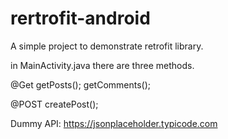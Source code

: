 # rertrofit-android
A simple project to demonstrate retrofit library. 

in MainActivity.java there are three methods. 

@Get
 getPosts();
 getComments();
 
@POST
 createPost(); 
 
Dummy API: https://jsonplaceholder.typicode.com
